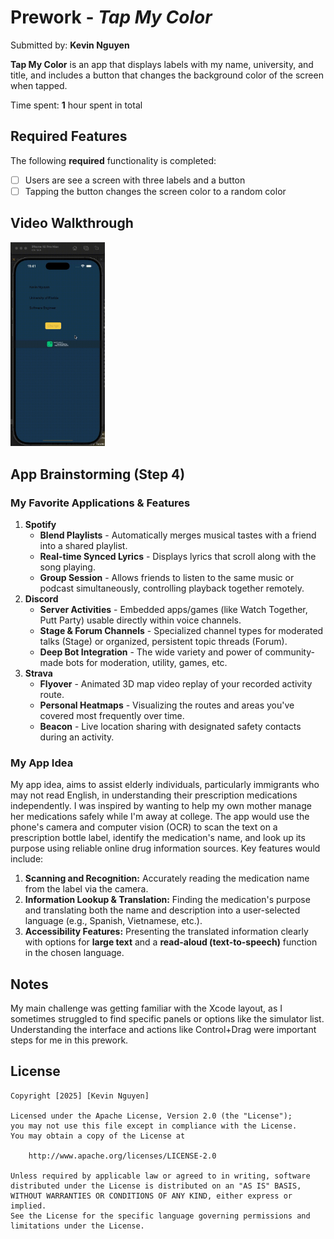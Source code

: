 # Prework - *Tap My Color*

Submitted by: **Kevin Nguyen**

**Tap My Color** is an app that displays labels with my name, university, and title, and includes a button that changes the background color of the screen when tapped. 

Time spent: **1** hour spent in total

## Required Features

The following **required** functionality is completed:

- [ ] Users are see a screen with three labels and a button
- [ ] Tapping the button changes the screen color to a random color
 
## Video Walkthrough

<img src="./demo.gif" width="30%" height="30%"/>

## App Brainstorming (Step 4)

### My Favorite Applications & Features

1.  **Spotify**
    * **Blend Playlists** - Automatically merges musical tastes with a friend into a shared playlist.
    * **Real-time Synced Lyrics** - Displays lyrics that scroll along with the song playing.
    * **Group Session** - Allows friends to listen to the same music or podcast simultaneously, controlling playback together remotely.
2.  **Discord**
    * **Server Activities** - Embedded apps/games (like Watch Together, Putt Party) usable directly within voice channels.
    * **Stage & Forum Channels** - Specialized channel types for moderated talks (Stage) or organized, persistent topic threads (Forum).
    * **Deep Bot Integration** - The wide variety and power of community-made bots for moderation, utility, games, etc.
3.  **Strava**
    * **Flyover** - Animated 3D map video replay of your recorded activity route.
    * **Personal Heatmaps** - Visualizing the routes and areas you've covered most frequently over time.
    * **Beacon** - Live location sharing with designated safety contacts during an activity.
    
### My App Idea

My app idea, aims to assist elderly individuals, particularly immigrants who may not read English, in understanding their prescription medications independently. I was inspired by wanting to help my own mother manage her medications safely while I'm away at college. The app would use the phone's camera and computer vision (OCR) to scan the text on a prescription bottle label, identify the medication's name, and look up its purpose using reliable online drug information sources. Key features would include: 

1) **Scanning and Recognition:** Accurately reading the medication name from the label via the camera. 
2) **Information Lookup & Translation:** Finding the medication's purpose and translating both the name and description into a user-selected language (e.g., Spanish, Vietnamese, etc.). 
3) **Accessibility Features:** Presenting the translated information clearly with options for **large text** and a **read-aloud (text-to-speech)** function in the chosen language.

## Notes

My main challenge was getting familiar with the Xcode layout, as I sometimes struggled to find specific panels or options like the simulator list. Understanding the interface and actions like Control+Drag were important steps for me in this prework.

## License

    Copyright [2025] [Kevin Nguyen]

    Licensed under the Apache License, Version 2.0 (the "License");
    you may not use this file except in compliance with the License.
    You may obtain a copy of the License at

        http://www.apache.org/licenses/LICENSE-2.0

    Unless required by applicable law or agreed to in writing, software
    distributed under the License is distributed on an "AS IS" BASIS,
    WITHOUT WARRANTIES OR CONDITIONS OF ANY KIND, either express or implied.
    See the License for the specific language governing permissions and
    limitations under the License.
